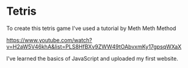 # Tetris
To create this tetris game I've used a tutorial by Meth Meth Method

https://www.youtube.com/watch?v=H2aW5V46khA&list=PLS8HfBXv9ZWW49tOAbvxmKy17gpsqWXaX

I've learned the basics of JavaScript and uploaded my first website.
